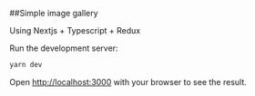 ##Simple image gallery

Using Nextjs + Typescript + Redux

Run the development server:

```bash
yarn dev
```
Open [http://localhost:3000](http://localhost:3000) with your browser to see the result.
